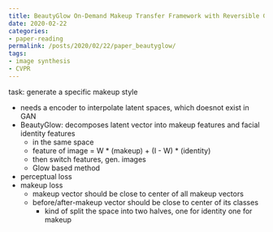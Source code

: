```yaml
---
title: BeautyGlow On-Demand Makeup Transfer Framework with Reversible Generative Network
date: 2020-02-22
categories:
- paper-reading
permalink: /posts/2020/02/22/paper_beautyglow/
tags:
- image synthesis
- CVPR
---
```



task: generate a specific makeup style
- needs a encoder to interpolate latent spaces, which doesnot exist in GAN
- BeautyGlow: decomposes latent vector into makeup features and facial identity features
    - in the same space
    - feature of image = W * (makeup) + (I - W) * (identity)
    - then switch features, gen. images
    - Glow based method
- perceptual loss
- makeup loss
    - makeup vector should be close to center of all makeup vectors
    - before/after-makeup vector should be close to center of its classes
        - kind of split the space into two halves, one for identity one for makeup
